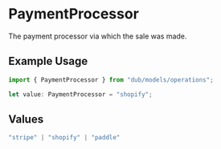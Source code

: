 # PaymentProcessor

The payment processor via which the sale was made.

## Example Usage

```typescript
import { PaymentProcessor } from "dub/models/operations";

let value: PaymentProcessor = "shopify";
```

## Values

```typescript
"stripe" | "shopify" | "paddle"
```